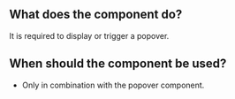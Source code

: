 
## What does the component do?
It is required to display or trigger a popover.

## When should the component be used?
* Only in combination with the popover component.